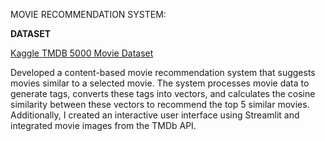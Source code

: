 MOVIE RECOMMENDATION SYSTEM:  

**DATASET**  

[Kaggle TMDB 5000 Movie Dataset](https://www.kaggle.com/datasets/tmdb/tmdb-movie-metadata)  

Developed a content-based movie recommendation system that suggests
movies similar to a selected movie. The system processes movie data to
generate tags, converts these tags into vectors, and calculates the cosine
similarity between these vectors to recommend the top 5 similar movies.
Additionally, I created an interactive user interface using Streamlit and
integrated movie images from the TMDb API.
